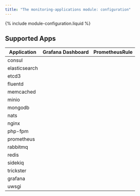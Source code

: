 ```yaml
---
title: "The monitoring-applications module: configuration"
---
```


{% include module-configuration.liquid %}

## Supported Apps

<!-- Start Apps -->
| **Application** | **Grafana Dashboard**               | **PrometheusRule**                  |
|-----------------|-------------------------------------|-------------------------------------|
| consul          |                                     |                                     |
| elasticsearch   | <span class="doc-checkmark"></span> |                                     |
| etcd3           | <span class="doc-checkmark"></span> |                                     |
| fluentd         |                                     |                                     |
| memcached       | <span class="doc-checkmark"></span> |                                     |
| minio           |                                     |                                     |
| mongodb         | <span class="doc-checkmark"></span> |                                     |
| nats            | <span class="doc-checkmark"></span> | <span class="doc-checkmark"></span> |
| nginx           |                                     |                                     |
| php-fpm         | <span class="doc-checkmark"></span> | <span class="doc-checkmark"></span> |
| prometheus      | <span class="doc-checkmark"></span> |                                     |
| rabbitmq        | <span class="doc-checkmark"></span> | <span class="doc-checkmark"></span> |
| redis           | <span class="doc-checkmark"></span> | <span class="doc-checkmark"></span> |
| sidekiq         | <span class="doc-checkmark"></span> |                                     |
| trickster       |                                     |                                     |
| grafana         |                                     |                                     |
| uwsgi           | <span class="doc-checkmark"></span> |                                     |
<!-- End Apps -->
